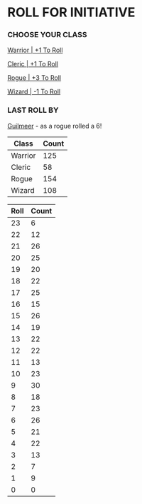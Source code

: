 # ROLL FOR INITIATIVE
### CHOOSE YOUR CLASS

[Warrior | +1 To Roll](https://github.com/benjaminsampica/benjaminsampica/issues/new?title=roll%7Cwarrior&body=Just+click+%27Submit+new+issue%27.)

[Cleric | +1 To Roll](https://github.com/benjaminsampica/benjaminsampica/issues/new?title=roll%7Ccleric&body=Just+click+%27Submit+new+issue%27.)

[Rogue | +3 To Roll](https://github.com/benjaminsampica/benjaminsampica/issues/new?title=roll%7Crogue&body=Just+click+%27Submit+new+issue%27.)

[Wizard | -1 To Roll](https://github.com/benjaminsampica/benjaminsampica/issues/new?title=roll%7Cwizard&body=Just+click+%27Submit+new+issue%27.)
### LAST ROLL BY
[Guilmeer](https://www.github.com/Guilmeer) - as a rogue rolled a 6!

|Class|Count|
|-|-|
|Warrior|125|
|Cleric|58|
|Rogue|154|
|Wizard|108|

|Roll|Count|
|-|-|
|23|6
|22|12
|21|26
|20|25
|19|20
|18|22
|17|25
|16|15
|15|26
|14|19
|13|22
|12|22
|11|13
|10|23
|9|30
|8|18
|7|23
|6|26
|5|21
|4|22
|3|13
|2|7
|1|9
|0|0
